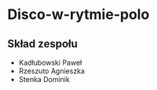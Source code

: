 Disco-w-rytmie-polo
===================
Skład zespołu
---------------
- Kadłubowski Paweł
- Rzeszuto Agnieszka
- Stenka Dominik
